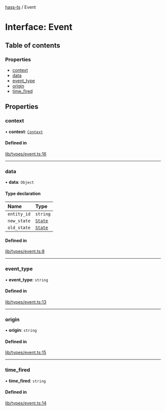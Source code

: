[hass-ts](../README.md) / Event

# Interface: Event

## Table of contents

### Properties

- [context](Event.md#context)
- [data](Event.md#data)
- [event_type](Event.md#event_type)
- [origin](Event.md#origin)
- [time_fired](Event.md#time_fired)

## Properties

### context

• **context**: [`Context`](Context.md)

#### Defined in

[lib/types/event.ts:16](https://github.com/benwainwright/hass-ts/blob/2754a39/src/lib/types/event.ts#L16)

---

### data

• **data**: `Object`

#### Type declaration

| Name        | Type                |
| :---------- | :------------------ |
| `entity_id` | `string`            |
| `new_state` | [`State`](State.md) |
| `old_state` | [`State`](State.md) |

#### Defined in

[lib/types/event.ts:8](https://github.com/benwainwright/hass-ts/blob/2754a39/src/lib/types/event.ts#L8)

---

### event_type

• **event_type**: `string`

#### Defined in

[lib/types/event.ts:13](https://github.com/benwainwright/hass-ts/blob/2754a39/src/lib/types/event.ts#L13)

---

### origin

• **origin**: `string`

#### Defined in

[lib/types/event.ts:15](https://github.com/benwainwright/hass-ts/blob/2754a39/src/lib/types/event.ts#L15)

---

### time_fired

• **time_fired**: `string`

#### Defined in

[lib/types/event.ts:14](https://github.com/benwainwright/hass-ts/blob/2754a39/src/lib/types/event.ts#L14)
